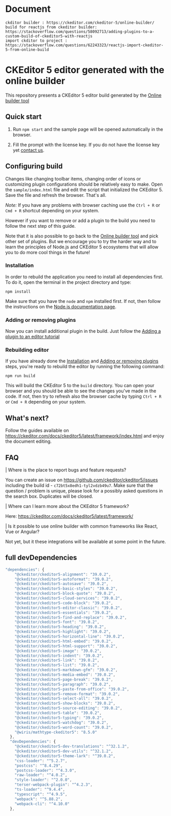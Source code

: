 # Document

```
ckditor builder : https://ckeditor.com/ckeditor-5/online-builder/
build for reactjs from ckeditor builder: https://stackoverflow.com/questions/58092713/adding-plugins-to-a-custom-build-of-ckeditor5-with-reactjs
import ckditor to project : https://stackoverflow.com/questions/62243323/reactjs-import-ckeditor-5-from-online-build
```

# CKEditor 5 editor generated with the online builder

This repository presents a CKEditor 5 editor build generated by the [Online builder tool](https://ckeditor.com/ckeditor-5/online-builder)

## Quick start

1. Run `npm start` and the sample page will be opened automatically in the browser.

2. Fill the prompt with the license key. If you do not have the license key yet [contact us](https://ckeditor.com/contact/).

## Configuring build

Changes like changing toolbar items, changing order of icons or customizing plugin configurations should be relatively easy to make. Open the `sample/index.html` file and edit the script that initialized the CKEditor 5. Save the file and refresh the browser. That's all.

_Note:_ If you have any problems with browser caching use the `Ctrl + R` or `Cmd + R` shortcut depending on your system.

However if you want to remove or add a plugin to the build you need to follow the next step of this guide.

Note that it is also possible to go back to the [Online builder tool](https://ckeditor.com/ckeditor-5/online-builder) and pick other set of plugins. But we encourage you to try the harder way and to learn the principles of Node.js and CKEditor 5 ecosystems that will allow you to do more cool things in the future!

### Installation

In order to rebuild the application you need to install all dependencies first. To do it, open the terminal in the project directory and type:

```
npm install
```

Make sure that you have the `node` and `npm` installed first. If not, then follow the instructions on the [Node.js documentation page](https://nodejs.org/en/).

### Adding or removing plugins

Now you can install additional plugin in the build. Just follow the [Adding a plugin to an editor tutorial](https://ckeditor.com/docs/ckeditor5/latest/builds/guides/integration/installing-plugins.html#adding-a-plugin-to-an-editor)

### Rebuilding editor

If you have already done the [Installation](#installation) and [Adding or removing plugins](#adding-or-removing-plugins) steps, you're ready to rebuild the editor by running the following command:

```
npm run build
```

This will build the CKEditor 5 to the `build` directory. You can open your browser and you should be able to see the changes you've made in the code. If not, then try to refresh also the browser cache by typing `Ctrl + R` or `Cmd + R` depending on your system.

## What's next?

Follow the guides available on https://ckeditor.com/docs/ckeditor5/latest/framework/index.html and enjoy the document editing.

## FAQ

| Where is the place to report bugs and feature requests?

You can create an issue on https://github.com/ckeditor/ckeditor5/issues including the build id - `c72bt5x8edh1-tyl2vdzb49u7`. Make sure that the question / problem is unique, please look for a possibly asked questions in the search box. Duplicates will be closed.

| Where can I learn more about the CKEditor 5 framework?

Here: https://ckeditor.com/docs/ckeditor5/latest/framework/

| Is it possible to use online builder with common frameworks like React, Vue or Angular?

Not yet, but it these integrations will be available at some point in the future.


## full devDependencies

```javascript
"dependencies": {
    "@ckeditor/ckeditor5-alignment": "39.0.2",
    "@ckeditor/ckeditor5-autoformat": "39.0.2",
    "@ckeditor/ckeditor5-autosave": "39.0.2",
    "@ckeditor/ckeditor5-basic-styles": "39.0.2",
    "@ckeditor/ckeditor5-block-quote": "39.0.2",
    "@ckeditor/ckeditor5-cloud-services": "39.0.2",
    "@ckeditor/ckeditor5-code-block": "39.0.2",
    "@ckeditor/ckeditor5-editor-classic": "39.0.2",
    "@ckeditor/ckeditor5-essentials": "39.0.2",
    "@ckeditor/ckeditor5-find-and-replace": "39.0.2",
    "@ckeditor/ckeditor5-font": "39.0.2",
    "@ckeditor/ckeditor5-heading": "39.0.2",
    "@ckeditor/ckeditor5-highlight": "39.0.2",
    "@ckeditor/ckeditor5-horizontal-line": "39.0.2",
    "@ckeditor/ckeditor5-html-embed": "39.0.2",
    "@ckeditor/ckeditor5-html-support": "39.0.2",
    "@ckeditor/ckeditor5-image": "39.0.2",
    "@ckeditor/ckeditor5-indent": "39.0.2",
    "@ckeditor/ckeditor5-link": "39.0.2",
    "@ckeditor/ckeditor5-list": "39.0.2",
    "@ckeditor/ckeditor5-markdown-gfm": "39.0.2",
    "@ckeditor/ckeditor5-media-embed": "39.0.2",
    "@ckeditor/ckeditor5-page-break": "39.0.2",
    "@ckeditor/ckeditor5-paragraph": "39.0.2",
    "@ckeditor/ckeditor5-paste-from-office": "39.0.2",
    "@ckeditor/ckeditor5-remove-format": "39.0.2",
    "@ckeditor/ckeditor5-select-all": "39.0.2",
    "@ckeditor/ckeditor5-show-blocks": "39.0.2",
    "@ckeditor/ckeditor5-source-editing": "39.0.2",
    "@ckeditor/ckeditor5-table": "39.0.2",
    "@ckeditor/ckeditor5-typing": "39.0.2",
    "@ckeditor/ckeditor5-watchdog": "39.0.2",
    "@ckeditor/ckeditor5-word-count": "39.0.2",
    "@wiris/mathtype-ckeditor5": "8.5.0"
  },
  "devDependencies": {
    "@ckeditor/ckeditor5-dev-translations": "^32.1.2",
    "@ckeditor/ckeditor5-dev-utils": "^32.1.2",
    "@ckeditor/ckeditor5-theme-lark": "^39.0.2",
    "css-loader": "^5.2.7",
    "postcss": "^8.4.29",
    "postcss-loader": "^4.3.0",
    "raw-loader": "^4.0.2",
    "style-loader": "^2.0.0",
    "terser-webpack-plugin": "^4.2.3",
    "ts-loader": "^9.4.4",
    "typescript": "^4.9.5",
    "webpack": "^5.88.2",
    "webpack-cli": "^4.10.0"
  },
```
